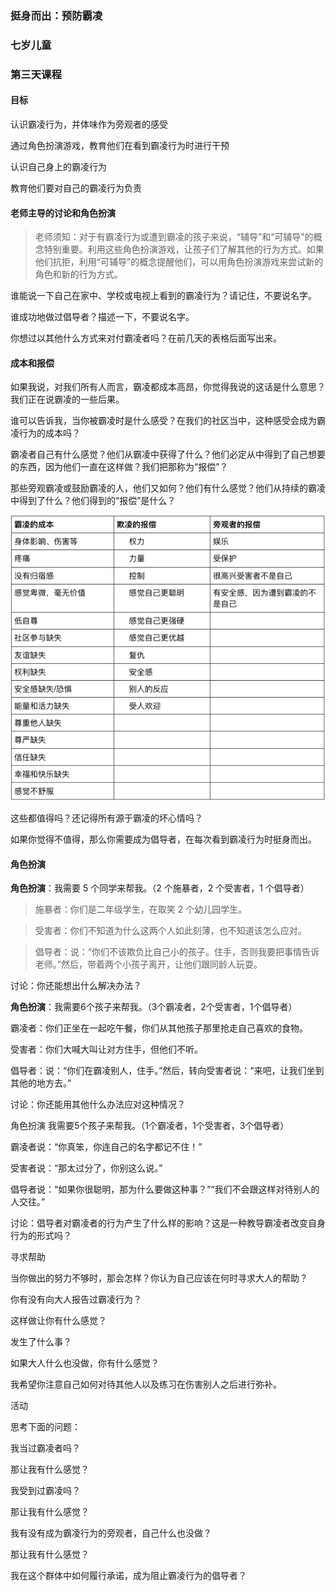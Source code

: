 ### 挺身而出：预防霸凌

### 七岁儿童

### 第三天课程

#### 目标

认识霸凌行为，并体味作为旁观者的感受

通过角色扮演游戏，教育他们在看到霸凌行为时进行干预

认识自己身上的霸凌行为

教育他们要对自己的霸凌行为负责

#### 老师主导的讨论和角色扮演

> 老师须知：对于有霸凌行为或遭到霸凌的孩子来说，“辅导”和“可辅导”的概念特别重要。利用这些角色扮演游戏，让孩子们了解其他的行为方式。如果他们抗拒，利用“可辅导”的概念提醒他们，可以用角色扮演游戏来尝试新的角色和新的行为方式。

谁能说一下自己在家中、学校或电视上看到的霸凌行为？请记住，不要说名字。

谁成功地做过倡导者？描述一下，不要说名字。

你想过以其他什么方式来对付霸凌者吗？在前几天的表格后面写出来。

#### 成本和报偿

如果我说，对我们所有人而言，霸凌都成本高昂，你觉得我说的这话是什么意思？我们正在说霸凌的一些后果。

谁可以告诉我，当你被霸凌时是什么感受？在我们的社区当中，这种感受会成为霸凌行为的成本吗？

霸凌者自己有什么感觉？他们从霸凌中获得了什么？他们必定从中得到了自己想要的东西，因为他们一直在这样做？我们把那称为“报偿”？

那些旁观霸凌或鼓励霸凌的人，他们又如何？他们有什么感觉？他们从持续的霸凌中得到了什么？他们得到的“报偿”是什么？

![](/assets/QQ20160803-1.png)

这些都值得吗？还记得所有源于霸凌的坏心情吗？

如果你觉得不值得，那么你需要成为倡导者，在每次看到霸凌行为时挺身而出。

#### 角色扮演

**角色扮演**：我需要 5 个同学来帮我。（2 个施暴者，2 个受害者，1 个倡导者）

> 施暴者：你们是二年级学生，在取笑 2 个幼儿园学生。

> 受害者：你们不知道为什么这两个人如此刻薄，也不知道该怎么应对。

> 倡导者：说：“你们不该欺负比自己小的孩子。住手，否则我要把事情告诉老师。”然后，带着两个小孩子离开，让他们跟同龄人玩耍。

讨论：你还能想出什么解决办法？

**角色扮演**：我需要6个孩子来帮我。（3个霸凌者，2个受害者，1个倡导者）

霸凌者：你们正坐在一起吃午餐，你们从其他孩子那里抢走自己喜欢的食物。

受害者：你们大喊大叫让对方住手，但他们不听。

倡导者：说：“你们在霸凌别人，住手。”然后，转向受害者说：“来吧，让我们坐到其他的地方去。”

讨论：你还能用其他什么办法应对这种情况？

角色扮演 我需要5个孩子来帮我。（1个霸凌者，1个受害者，3个倡导者）

霸凌者说：“你真笨，你连自己的名字都记不住！”

受害者说：“那太过分了，你别这么说。”

倡导者说：“如果你很聪明，那为什么要做这种事？”“我们不会跟这样对待别人的人交往。”

讨论：倡导者对霸凌者的行为产生了什么样的影响？这是一种教导霸凌者改变自身行为的形式吗？

寻求帮助

当你做出的努力不够时，那会怎样？你认为自己应该在何时寻求大人的帮助？

你有没有向大人报告过霸凌行为？

这样做让你有什么感觉？

发生了什么事？

如果大人什么也没做，你有什么感觉？

我希望你注意自己如何对待其他人以及练习在伤害别人之后进行弥补。

活动

思考下面的问题：

我当过霸凌者吗？

那让我有什么感觉？

我受到过霸凌吗？

那让我有什么感觉？

我有没有成为霸凌行为的旁观者，自己什么也没做？

那让我有什么感觉？

我在这个群体中如何履行承诺，成为阻止霸凌行为的倡导者？

